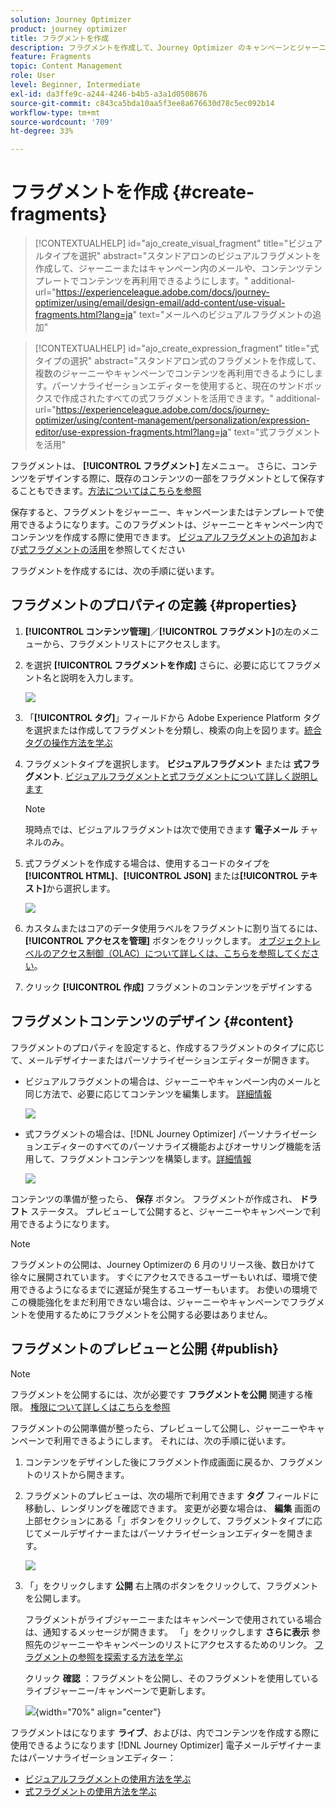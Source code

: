 ```yaml
---
solution: Journey Optimizer
product: journey optimizer
title: フラグメントを作成
description: フラグメントを作成して、Journey Optimizer のキャンペーンとジャーニーでコンテンツを再利用する方法について説明します
feature: Fragments
topic: Content Management
role: User
level: Beginner, Intermediate
exl-id: da3ffe9c-a244-4246-b4b5-a3a1d0508676
source-git-commit: c843ca5bda10aa5f3ee8a676630d78c5ec092b14
workflow-type: tm+mt
source-wordcount: '709'
ht-degree: 33%

---
```


# フラグメントを作成 {#create-fragments}

>[!CONTEXTUALHELP]
>id="ajo_create_visual_fragment"
>title="ビジュアルタイプを選択"
>abstract="スタンドアロンのビジュアルフラグメントを作成して、ジャーニーまたはキャンペーン内のメールや、コンテンツテンプレートでコンテンツを再利用できるようにします。"
>additional-url="https://experienceleague.adobe.com/docs/journey-optimizer/using/email/design-email/add-content/use-visual-fragments.html?lang=ja" text="メールへのビジュアルフラグメントの追加"

>[!CONTEXTUALHELP]
>id="ajo_create_expression_fragment"
>title="式タイプの選択"
>abstract="スタンドアロン式のフラグメントを作成して、複数のジャーニーやキャンペーンでコンテンツを再利用できるようにします。パーソナライゼーションエディターを使用すると、現在のサンドボックスで作成されたすべての式フラグメントを活用できます。"
>additional-url="https://experienceleague.adobe.com/docs/journey-optimizer/using/content-management/personalization/expression-editor/use-expression-fragments.html?lang=ja" text="式フラグメントを活用"

フラグメントは、 **[!UICONTROL フラグメント]** 左メニュー。 さらに、コンテンツをデザインする際に、既存のコンテンツの一部をフラグメントとして保存することもできます。[方法についてはこちらを参照](#save-as-fragment)

保存すると、フラグメントをジャーニー、キャンペーンまたはテンプレートで使用できるようになります。このフラグメントは、ジャーニーとキャンペーン内でコンテンツを作成する際に使用できます。 [ビジュアルフラグメントの追加](../email/use-visual-fragments.md)および[式フラグメントの活用](../personalization/use-expression-fragments.md)を参照してください

フラグメントを作成するには、次の手順に従います。

## フラグメントのプロパティの定義 {#properties}

1. **[!UICONTROL コンテンツ管理]**／**[!UICONTROL フラグメント]**&#x200B;の左のメニューから、フラグメントリストにアクセスします。

1. を選択 **[!UICONTROL フラグメントを作成]** さらに、必要に応じてフラグメント名と説明を入力します。

   ![](assets/fragment-details.png)

1. 「**[!UICONTROL タグ]**」フィールドから Adobe Experience Platform タグを選択または作成してフラグメントを分類し、検索の向上を図ります。[統合タグの操作方法を学ぶ](../start/search-filter-categorize.md#tags)

1. フラグメントタイプを選択します。 **ビジュアルフラグメント** または **式フラグメント**. [ビジュアルフラグメントと式フラグメントについて詳しく説明します](../content-management/fragments.md#visual-expression)

   >[!NOTE]
   >
   >現時点では、ビジュアルフラグメントは次で使用できます **電子メール** チャネルのみ。

1. 式フラグメントを作成する場合は、使用するコードのタイプを **[!UICONTROL HTML]**、**[!UICONTROL JSON]** または&#x200B;**[!UICONTROL テキスト]**&#x200B;から選択します。

   ![](assets/fragment-expression-type.png)

1. カスタムまたはコアのデータ使用ラベルをフラグメントに割り当てるには、 **[!UICONTROL アクセスを管理]** ボタンをクリックします。 [オブジェクトレベルのアクセス制御（OLAC）について詳しくは、こちらを参照してください](../administration/object-based-access.md)。

1. クリック **[!UICONTROL 作成]** フラグメントのコンテンツをデザインする

## フラグメントコンテンツのデザイン {#content}

フラグメントのプロパティを設定すると、作成するフラグメントのタイプに応じて、メールデザイナーまたはパーソナライゼーションエディターが開きます。

* ビジュアルフラグメントの場合は、ジャーニーやキャンペーン内のメールと同じ方法で、必要に応じてコンテンツを編集します。 [詳細情報](../email/get-started-email-design.md)

  ![](assets/fragment-designer.png)

* 式フラグメントの場合は、[!DNL Journey Optimizer] パーソナライゼーションエディターのすべてのパーソナライズ機能およびオーサリング機能を活用して、フラグメントコンテンツを構築します。[詳細情報](../personalization/personalization-build-expressions.md)

  ![](assets/fragment-expression-editor.png)

コンテンツの準備が整ったら、 **保存** ボタン。 フラグメントが作成され、 **ドラフト** ステータス。 プレビューして公開すると、ジャーニーやキャンペーンで利用できるようになります。

>[!NOTE]
>
>フラグメントの公開は、Journey Optimizerの 6 月のリリース後、数日かけて徐々に展開されています。 すぐにアクセスできるユーザーもいれば、環境で使用できるようになるまでに遅延が発生するユーザーもいます。 お使いの環境でこの機能強化をまだ利用できない場合は、ジャーニーやキャンペーンでフラグメントを使用するためにフラグメントを公開する必要はありません。

## フラグメントのプレビューと公開 {#publish}

>[!NOTE]
>
>フラグメントを公開するには、次が必要です **フラグメントを公開** 関連する権限。 [権限について詳しくはこちらを参照](../administration/ootb-permissions.md)

フラグメントの公開準備が整ったら、プレビューして公開し、ジャーニーやキャンペーンで利用できるようにします。 それには、次の手順に従います。

1. コンテンツをデザインした後にフラグメント作成画面に戻るか、フラグメントのリストから開きます。

1. フラグメントのプレビューは、次の場所で利用できます **タグ** フィールドに移動し、レンダリングを確認できます。 変更が必要な場合は、 **編集** 画面の上部セクションにある「」ボタンをクリックして、フラグメントタイプに応じてメールデザイナーまたはパーソナライゼーションエディターを開きます。

   ![](assets/fragment-preview.png)

1. 「」をクリックします **公開** 右上隅のボタンをクリックして、フラグメントを公開します。

   フラグメントがライブジャーニーまたはキャンペーンで使用されている場合は、通知するメッセージが開きます。 「」をクリックします **さらに表示** 参照先のジャーニーやキャンペーンのリストにアクセスするためのリンク。 [フラグメントの参照を探索する方法を学ぶ](../content-management/manage-fragments.md#explore-references)

   クリック **確認** ：フラグメントを公開し、そのフラグメントを使用しているライブジャーニー/キャンペーンで更新します。

   ![](assets/fragment-publish.png){width="70%" align="center"}

フラグメントはになります **ライブ**、およびは、内でコンテンツを作成する際に使用できるようになります [!DNL Journey Optimizer] 電子メールデザイナーまたはパーソナライゼーションエディター：

* [ビジュアルフラグメントの使用方法を学ぶ](../email/use-visual-fragments.md)
* [式フラグメントの使用方法を学ぶ](../personalization/use-expression-fragments.md)
